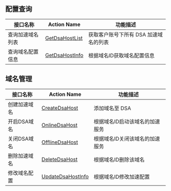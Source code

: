 ## 配置查询 
|接口名称|Action Name|功能描述|
|----|----|----|
|查询加速域名列表|[GetDsaHostList](https://cloud.tencent.com/document/product/570/13940)|获取客户账号下所有 DSA 加速域名的列表|
|查询域名配置信息|[GetDsaHostInfo](https://cloud.tencent.com/document/product/570/14612)|根据域名ID获取域名配置信息|

## 域名管理

|接口名称|Action Name|功能描述|
|----|----|----|
|创建加速域名	|[CreateDsaHost](https://cloud.tencent.com/document/product/570/13941) | 添加域名至 DSA|
|开启DSA域名|[OnlineDsaHost](https://cloud.tencent.com/document/product/570/13942)|根据域名ID启动该域名的加速服务|
|关闭DSA域名|[OfflineDsaHost](https://cloud.tencent.com/document/product/570/13943)|根据域名ID关闭该域名的加速服务|
|删除加速域名	|[DeleteDsaHost](https://cloud.tencent.com/document/product/570/13944)|根据域名ID删除该域名|
|修改域名配置|[UpdateDsaHostInfo](https://cloud.tencent.com/document/product/570/14611)|根据域名ID修改加速配置|

